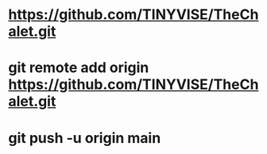 # https://github.com/TINYVISE/TheChalet.git

# git remote add origin https://github.com/TINYVISE/TheChalet.git
# git push -u origin main